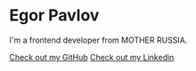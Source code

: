 # Egor Pavlov

I'm a frontend developer from MOTHER RUSSIA.

[Check out my GitHub](https://github.com/nmvikings)
[Check out my Linkedin](https://www.linkedin.com/in/egor-pavlov-1598a9a5/)